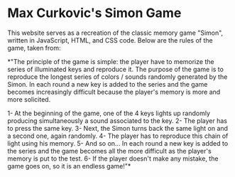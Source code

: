 # Max Curkovic's Simon Game

This website serves as a recreation of the classic memory game "Simon", written in JavaScript, HTML, and CSS code. 
Below are the rules of the game, taken from: 

*"The principle of the game is simple: the player have to memorize the series of illuminated keys and reproduce it. The purpose of the game is to reproduce the longest series of colors / sounds randomly generated by the Simon.
In each round a new key is added to the series and the game becomes increasingly difficult because the player's memory is more and more solicited.

1- At the beginning of the game, one of the 4 keys lights up randomly producing simultaneously a sound associated to the key.
2- The player has to press the same key.
3- Next, the Simon turns back the same light on and a second one, again randomly.
4- The player has to reproduce this chain of light using his memory.
5- And so on... In each round a new key is added to the series and the game becomes all the more difficult as the player's memory is put to the test.
6- If the player doesn't make any mistake, the game goes on, so it is an endless game!"*

